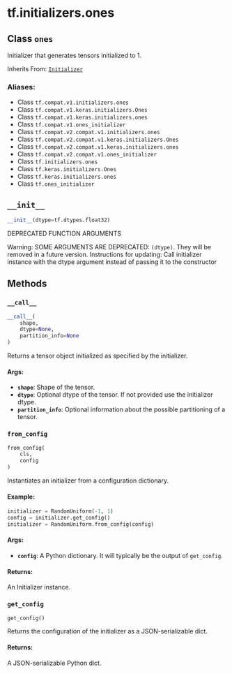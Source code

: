 <div itemscope itemtype="http://developers.google.com/ReferenceObject">
<meta itemprop="name" content="tf.initializers.ones" />
<meta itemprop="path" content="Stable" />
<meta itemprop="property" content="__call__"/>
<meta itemprop="property" content="__init__"/>
<meta itemprop="property" content="from_config"/>
<meta itemprop="property" content="get_config"/>
</div>

# tf.initializers.ones

## Class `ones`

Initializer that generates tensors initialized to 1.

Inherits From: [`Initializer`](../../tf/keras/initializers/Initializer.md)

### Aliases:

* Class `tf.compat.v1.initializers.ones`
* Class `tf.compat.v1.keras.initializers.Ones`
* Class `tf.compat.v1.keras.initializers.ones`
* Class `tf.compat.v1.ones_initializer`
* Class `tf.compat.v2.compat.v1.initializers.ones`
* Class `tf.compat.v2.compat.v1.keras.initializers.Ones`
* Class `tf.compat.v2.compat.v1.keras.initializers.ones`
* Class `tf.compat.v2.compat.v1.ones_initializer`
* Class `tf.initializers.ones`
* Class `tf.keras.initializers.Ones`
* Class `tf.keras.initializers.ones`
* Class `tf.ones_initializer`

<!-- Placeholder for "Used in" -->


<h2 id="__init__"><code>__init__</code></h2>

``` python
__init__(dtype=tf.dtypes.float32)
```

DEPRECATED FUNCTION ARGUMENTS

Warning: SOME ARGUMENTS ARE DEPRECATED: `(dtype)`. They will be removed in a future version.
Instructions for updating:
Call initializer instance with the dtype argument instead of passing it to the constructor



## Methods

<h3 id="__call__"><code>__call__</code></h3>

``` python
__call__(
    shape,
    dtype=None,
    partition_info=None
)
```

Returns a tensor object initialized as specified by the initializer.


#### Args:


* <b>`shape`</b>: Shape of the tensor.
* <b>`dtype`</b>: Optional dtype of the tensor. If not provided use the initializer
  dtype.
* <b>`partition_info`</b>: Optional information about the possible partitioning of a
  tensor.

<h3 id="from_config"><code>from_config</code></h3>

``` python
from_config(
    cls,
    config
)
```

Instantiates an initializer from a configuration dictionary.


#### Example:



```python
initializer = RandomUniform(-1, 1)
config = initializer.get_config()
initializer = RandomUniform.from_config(config)
```

#### Args:


* <b>`config`</b>: A Python dictionary. It will typically be the output of
  `get_config`.


#### Returns:

An Initializer instance.


<h3 id="get_config"><code>get_config</code></h3>

``` python
get_config()
```

Returns the configuration of the initializer as a JSON-serializable dict.


#### Returns:

A JSON-serializable Python dict.




